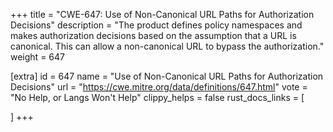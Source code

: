 +++
title = "CWE-647: Use of Non-Canonical URL Paths for Authorization Decisions"
description	= "The product defines policy namespaces and makes authorization decisions based on the assumption that a URL is canonical. This can allow a non-canonical URL to bypass the authorization."
weight = 647

[extra]
id = 647
name = "Use of Non-Canonical URL Paths for Authorization Decisions"
url = "https://cwe.mitre.org/data/definitions/647.html"
vote = "No Help, or Langs Won't Help"
clippy_helps = false
rust_docs_links = [
	
]
+++


